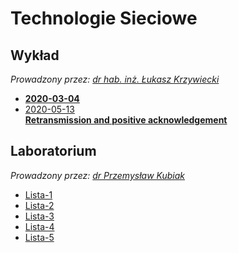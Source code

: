 # Technologie Sieciowe

## Wykład

*Prowadzony przez: [dr hab. inż. Łukasz Krzywiecki](https://ki.pwr.edu.pl/osoba.php?NICK=LKRZYW)*

- [**2020-03-04**](wyk/2020-03-04.md)
- [2020-05-13\
    **Retransmission and positive acknowledgement**](wyk/2020-05-13/retransmission.md)

## Laboratorium

*Prowadzony przez: [dr Przemysław Kubiak](https://ki.pwr.edu.pl/osoba.php?NICK=PKUB)*

  - [Lista-1](lab/lista-1.md)
  - [Lista-2](lab/lista-2/readme.md)
  - [Lista-3](lab/lista-3/readme.md)
  - [Lista-4](lab/lista-4/readme.md)
  - [Lista-5](lab/lista-5/readme.md)
